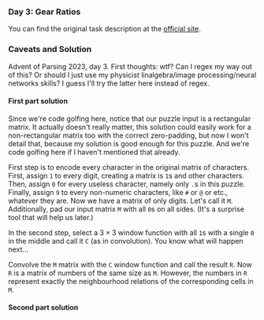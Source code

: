 ### Day 3: Gear Ratios

You can find the original task description at the [official site](https://adventofcode.com/2023/day/3).

### Caveats and Solution
Advent of Parsing 2023, day 3. First thoughts: wtf? Can I regex my way out of this? Or should I just use my physicist linalgebra/image processing/neural networks skills? I guess I'll try the latter here instead of regex.

#### First part solution
Since we're code golfing here, notice that our puzzle input is a rectangular matrix. It actually doesn't really matter, this solution could easily work for a non-rectangular matrix too with the correct zero-padding, but now I won't detail that, because my solution is good enough for this puzzle. And we're code golfing here if I haven't mentioned that already.

First step is to encode every character in the original matrix of characters. First, assign `1` to every digit, creating a matrix is `1`s and other characters. Then, assign `0` for every useless character, namely only `.`s in this puzzle. Finally, assign `9` to every non-numeric characters, like `#` or `@` or etc., whatever they are. Now we have a matrix of only digits. Let's call it `M`. Additionally, pad our input matrix `M` with all `0`s on all sides. (It's a surprise tool that will help us later.)

In the second step, select a $3 \times3$ window function with all `1`s with a single `0` in the middle and call it `C` (as in convolution). You know what will happen next...

Convolve the `M` matrix with the `C` window function and call the result `R`. Now `R` is a matrix of numbers of the same size as `M`. However, the numbers in `R` represent exactly the neighbourhood relations of the corresponding cells in `M`.

#### Second part solution